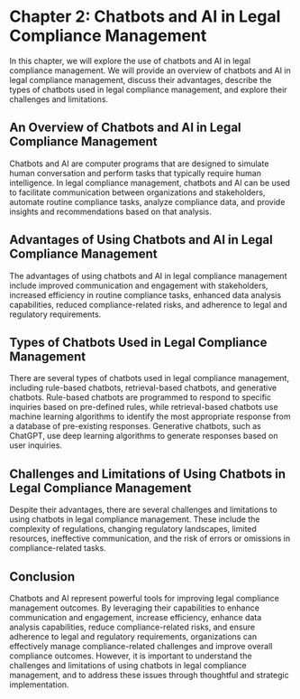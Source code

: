 Chapter 2: Chatbots and AI in Legal Compliance Management
=========================================================

In this chapter, we will explore the use of chatbots and AI in legal compliance management. We will provide an overview of chatbots and AI in legal compliance management, discuss their advantages, describe the types of chatbots used in legal compliance management, and explore their challenges and limitations.

An Overview of Chatbots and AI in Legal Compliance Management
-------------------------------------------------------------

Chatbots and AI are computer programs that are designed to simulate human conversation and perform tasks that typically require human intelligence. In legal compliance management, chatbots and AI can be used to facilitate communication between organizations and stakeholders, automate routine compliance tasks, analyze compliance data, and provide insights and recommendations based on that analysis.

Advantages of Using Chatbots and AI in Legal Compliance Management
------------------------------------------------------------------

The advantages of using chatbots and AI in legal compliance management include improved communication and engagement with stakeholders, increased efficiency in routine compliance tasks, enhanced data analysis capabilities, reduced compliance-related risks, and adherence to legal and regulatory requirements.

Types of Chatbots Used in Legal Compliance Management
-----------------------------------------------------

There are several types of chatbots used in legal compliance management, including rule-based chatbots, retrieval-based chatbots, and generative chatbots. Rule-based chatbots are programmed to respond to specific inquiries based on pre-defined rules, while retrieval-based chatbots use machine learning algorithms to identify the most appropriate response from a database of pre-existing responses. Generative chatbots, such as ChatGPT, use deep learning algorithms to generate responses based on user inquiries.

Challenges and Limitations of Using Chatbots in Legal Compliance Management
---------------------------------------------------------------------------

Despite their advantages, there are several challenges and limitations to using chatbots in legal compliance management. These include the complexity of regulations, changing regulatory landscapes, limited resources, ineffective communication, and the risk of errors or omissions in compliance-related tasks.

Conclusion
----------

Chatbots and AI represent powerful tools for improving legal compliance management outcomes. By leveraging their capabilities to enhance communication and engagement, increase efficiency, enhance data analysis capabilities, reduce compliance-related risks, and ensure adherence to legal and regulatory requirements, organizations can effectively manage compliance-related challenges and improve overall compliance outcomes. However, it is important to understand the challenges and limitations of using chatbots in legal compliance management, and to address these issues through thoughtful and strategic implementation.
